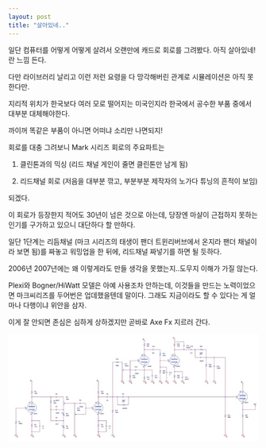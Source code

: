 ```yaml
---
layout: post
title: "살아있네.."
---
```



일단 컴퓨터를 어떻게 어떻게 살려서 오랜만에 캐드로 회로를 그려봤다. 아직 살아있네! 란 느낌 든다.




다만 라이브러리 날리고 이런 저런 요령을 다 망각해버린 관계로 시뮬레이션은 아직 못한다만.




지리적 위치가 한국보다 여러 모로 떨어지는 미국인지라 한국에서 공수한 부품 중에서 대부분 대체해야한다.




까이꺼 똑같은 부품이 아니면 어떠냐 소리만 나면되지!




회로를 대충 그려보니 Mark 시리즈 회로의 주요파트는 




1) 클린톤과의 믹싱 (리드 채널 게인이 줄면 클린톤만 남게 됨)

2) 리드채널 회로 (저음을 대부분 깎고, 부분부분 제작자의 노가다 튜닝의 흔적이 보임)




되겠다. 




이 회로가 등장한지 적어도 30년이 넘은 것으로 아는데, 당장엔 마샬이 근접하지 못하는 인기를 구가하고 있으니 대단하다 할 만하다.




일단 1단계는 리듬채널 (마크 시리즈의 태생이 팬더 트윈리버브에서 온지라 팬더 채널이라 보면 됨)를 짜놓고 워밍업을 한 뒤에, 리드채널 짜넣기를 하면 될 듯하다.




2006년 2007년에는 왜 이렇게라도 만들 생각을 못했는지..도무지 이해가 가질 않는다. 




Plexi와 Bogner/HiWatt 모델은 아예 사용조차 안하는데, 이것들을 만드는 노력이었으면 마크씨리즈를 두어번은 업데했을텐데 말이다. 그래도 지금이라도 할 수 있다는 게 얼마나 다행이냐 위안을 삼자.




이게 잘 안되면 존심은 심하게 상하겠지만 곧바로 Axe Fx 지르러 간다.








![image](/assets/images/db7ec4fca669da57ff52b516c508c63f.jpg)







